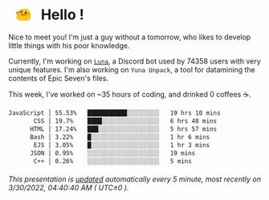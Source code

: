 <h1>   <img src="./spoink.gif" style="vertical-align:middle;" width="30px">   Hello ! </h1>

Nice to meet you! I'm just a guy without a tomorrow, who likes to develop little things with his poor knowledge.

Currently, I'm working on <a href='https://github.com/Asgarrrr/Luna'>`Luna`</a>, a Discord bot used by 74358 users with very unique features. I'm also working on `Yuna Unpack`, a tool for datamining the contents of Epic Seven's files.

This week, I've worked on ~35 hours of coding, and drinked 0 coffees ☕.

```
JavaScript │ 55.53%   ███████████░░░░░░░░░   19 hrs 10 mins
       CSS │ 19.7%    ████░░░░░░░░░░░░░░░░   6 hrs 48 mins
      HTML │ 17.24%   ███░░░░░░░░░░░░░░░░░   5 hrs 57 mins
      Bash │ 3.22%    █░░░░░░░░░░░░░░░░░░░   1 hr 6 mins
       EJS │ 3.05%    █░░░░░░░░░░░░░░░░░░░   1 hr 3 mins
      JSON │ 0.95%    ░░░░░░░░░░░░░░░░░░░░   19 mins
       C++ │ 0.26%    ░░░░░░░░░░░░░░░░░░░░   5 mins
```

###### This presentation is [updated](https://github.com/Asgarrrr) automatically every 5 minute, most recently on 3/30/2022, 04:40:40 AM ( UTC±0 ).